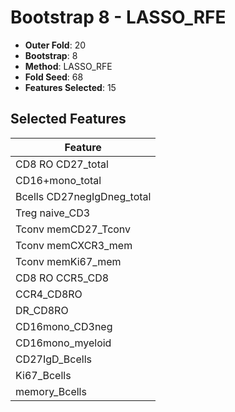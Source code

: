 # Bootstrap 8 - LASSO_RFE

- **Outer Fold**: 20
- **Bootstrap**: 8
- **Method**: LASSO_RFE
- **Fold Seed**: 68
- **Features Selected**: 15

## Selected Features

| Feature |
|---------|
| CD8 RO CD27_total |
| CD16+mono_total |
| Bcells CD27negIgDneg_total |
| Treg naive_CD3 |
| Tconv memCD27_Tconv |
| Tconv memCXCR3_mem |
| Tconv memKi67_mem |
| CD8 RO CCR5_CD8 |
| CCR4_CD8RO |
| DR_CD8RO |
| CD16mono_CD3neg |
| CD16mono_myeloid |
| CD27IgD_Bcells |
| Ki67_Bcells |
| memory_Bcells |
